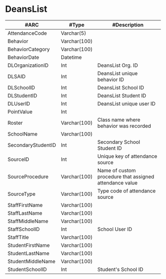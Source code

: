 # DeansList
| #ARC                | #Type         | #Description                                             |
|--------------------|--------------|---------------------------------------------------------|
| AttendanceCode     | Varchar(5)   |                                                         |
| Behavior           | Varchar(100) |                                                         |
| BehaviorCategory   | Varchar(100) |                                                         |
| BehaviorDate       | Datetime     |                                                         |
| DLOrganizationID   | Int          | DeansList Org. ID                                       |
| DLSAID             | Int          | DeansList unique behavior ID                            |
| DLSchoolID         | Int          | DeansList School ID                                     |
| DLStudentID        | Int          | DeansList Student ID                                    |
| DLUserID           | Int          | DeansList unique user ID                                |
| PointValue         | Int          |                                                         |
| Roster             | Varchar(100) | Class name where behavior was recorded                  |
| SchoolName         | Varchar(100) |                                                         |
| SecondaryStudentID | Int          | Secondary School Student ID                             |
| SourceID           | Int          | Unique key of attendance source                         |
| SourceProcedure    | Varchar(100) | Name of custom procedure that assigned attendance value |
| SourceType         | Varchar(100) | Type code of attendance source                          |
| StaffFirstName     | Varchar(100) |                                                         |
| StaffLastName      | Varchar(100) |                                                         |
| StaffMiddleName    | Varchar(100) |                                                         |
| StaffSchoolID      | Int          | School User ID                                          |
| StaffTitle         | Varchar(100) |                                                         |
| StudentFirstName   | Varchar(100) |                                                         |
| StudentLastName    | Varchar(100) |                                                         |
| StudentMiddleName  | Varchar(100) |                                                         |
| StudentSchoolID    | Int          | Student's School ID                                     |
